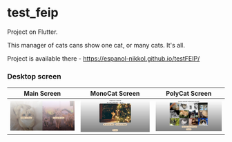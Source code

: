 # test_feip

Project on Flutter.

This manager of cats cans show one cat, or many cats. It's all.

Project is available there - https://espanol-nikkol.github.io/testFEIP/

### Desktop screen

| Main Screen | MonoCat Screen | PolyCat Screen |
|----|----|---- |
![](src/screenshots/MainScreen.PNG) | ![](src/screenshots/MonoCat.PNG) | ![](src/screenshots/PolyCat.PNG) 
